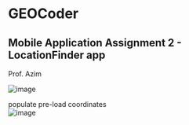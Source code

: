 # GEOCoder
## Mobile Application Assignment 2 - LocationFinder app

Prof. Azim

![image](https://user-images.githubusercontent.com/51350929/141661433-a6478267-e5bc-4c02-b277-cc4d0fdaf031.png)

populate pre-load coordinates </br>
![image](https://user-images.githubusercontent.com/51350929/141661452-a5b62841-b004-4fd0-940a-e8dd40233497.png)



